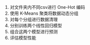 1. 对文件夹内不同csv进行 One-Hot 编码
2. 使用 K-Means 聚类将数据动态分组
3. 对每个分组进行数据清理
4. 分别训练两个线性回归模型
5. 组合这两个模型进行预测
6. 评估模型性能
